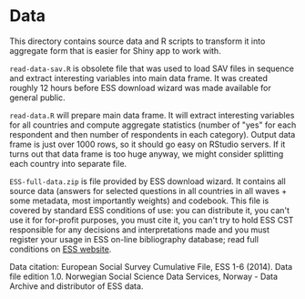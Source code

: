 # Data

This directory contains source data and R scripts to transform it into
aggregate form that is easier for Shiny app to work with.

`read-data-sav.R` is obsolete file that was used to load SAV files in sequence
and extract interesting variables into main data frame. It was created
roughly 12 hours before ESS download wizard was made available for general 
public.

`read-data.R` will prepare main data frame. It will extract interesting
variables for all countries and compute aggregate statistics (number of
"yes" for each respondent and then number of respondents in each category).
Output data frame is just over 1000 rows, so it should go easy on RStudio 
servers. If it turns out that data frame is too huge anyway, we might
consider splitting each country into separate file.

`ESS-full-data.zip` is file provided by ESS download wizard. It contains
all source data (answers for selected questions in all countries in all
waves + some metadata, most importantly weights) and codebook. This file
is covered by standard ESS conditions of use: you can distribute it, you can't 
use it for for-profit purposes, you must cite it, you can't try to hold ESS CST
responsible for any decisions and interpretations made and you must register
your usage in ESS on-line bibliography database; read full conditions on
[ESS website](http://www.europeansocialsurvey.org/data/conditions_of_use.html).

Data citation:
European Social Survey Cumulative File, ESS 1-6 (2014). Data file edition 1.0. 
Norwegian Social Science Data Services, Norway - Data Archive and distributor 
of ESS data.
